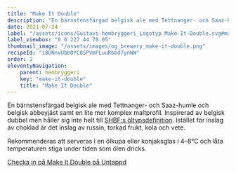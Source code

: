 ```yaml
---
title: "Make It Double"
description: "En bärnstensfärgad belgisk ale med Tettnanger- och Saaz-humle och belgisk abbeyjäst."
date: 2021-07-24
label: "/assets/icons/Gustavs-hembryggeri_Logotyp_Make-It-Double.svg#make-it-double"
label_viewbox: "0 0 227.44 70.05"
thumbnail_image: "/assets/images/og_brewery_make-it-double.png"
recipeId: "i8UNnvUbbOYC8SPVmPLuuRbbd7ynWW"
order: 2
eleventyNavigation:
    parent: hembryggeri
    key: "make-it-double"
    title: "Make It Double"
---
```


En bärnstensfärgad belgisk ale med Tettnanger- och Saaz-humle och belgisk abbeyjäst samt en lite mer komplex maltprofil. Inspirerad av belgisk dubbel men håller sig inte helt till [SHBF:s öltypsdefinition](https://styles.shbf.se/style.php?PersistentId=92&GlobalVersion=652). Istället för inslag av choklad är det inslag av russin, torkad frukt, kola och vete.

Rekommenderas att serveras i en ölkupa eller konjaksglas i 4–8°C och låta temperaturen stiga under tiden som ölen dricks.

[Checka in på Make It Double på Untappd](https://untappd.com/b/gustavs-hembryggeri-make-it-double/4496036)

